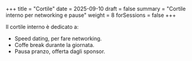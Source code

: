 +++
title = "Cortile"
date = 2025-09-10
draft = false
summary = "Cortile interno per networking e pause"
weight = 8
forSessions = false
+++

Il cortile interno è dedicato a:

- Speed dating, per fare networking.
- Coffe break durante la giornata.
- Pausa pranzo, offerta dagli sponsor.
